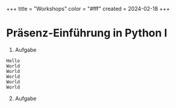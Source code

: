 +++
title = "Workshops"
color = "#fff"
created = 2024-02-18
+++

<script lang="ts">
  import Figure from '$lib/components/Figure.svelte';
</script>

# Präsenz-Einführung in Python I

1. Aufgabe


```python:Aufgabe 1.py
Hello
World
World
World
World
World
```

2. Aufgabe
